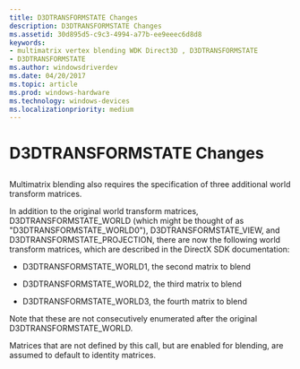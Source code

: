 ```yaml
---
title: D3DTRANSFORMSTATE Changes
description: D3DTRANSFORMSTATE Changes
ms.assetid: 30d895d5-c9c3-4994-a77b-ee9eeec6d8d8
keywords:
- multimatrix vertex blending WDK Direct3D , D3DTRANSFORMSTATE
- D3DTRANSFORMSTATE
ms.author: windowsdriverdev
ms.date: 04/20/2017
ms.topic: article
ms.prod: windows-hardware
ms.technology: windows-devices
ms.localizationpriority: medium
---
```


# D3DTRANSFORMSTATE Changes


## <span id="ddk_d3dtransformstate_changes_gg"></span><span id="DDK_D3DTRANSFORMSTATE_CHANGES_GG"></span>


Multimatrix blending also requires the specification of three additional world transform matrices.

In addition to the original world transform matrices, D3DTRANSFORMSTATE\_WORLD (which might be thought of as "D3DTRANSFORMSTATE\_WORLD0"), D3DTRANSFORMSTATE\_VIEW, and D3DTRANSFORMSTATE\_PROJECTION, there are now the following world transform matrices, which are described in the DirectX SDK documentation:

-   D3DTRANSFORMSTATE\_WORLD1, the second matrix to blend

-   D3DTRANSFORMSTATE\_WORLD2, the third matrix to blend

-   D3DTRANSFORMSTATE\_WORLD3, the fourth matrix to blend

Note that these are not consecutively enumerated after the original D3DTRANSFORMSTATE\_WORLD.

Matrices that are not defined by this call, but are enabled for blending, are assumed to default to identity matrices.

 

 





